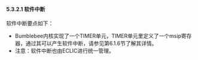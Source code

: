 #### **5.3.2.1 软件中断**

软件中断要点如下：

- Bumblebee内核实现了一个TIMER单元，TIMER单元里定义了一个msip寄存器，通过其可以产生软件中断，请参见第6.1.6节了解其详情。
- 注意：软件中断也由ECLIC进行统一管理。

